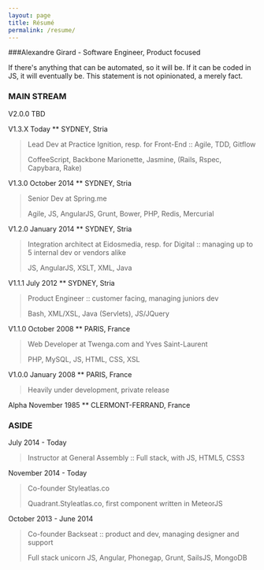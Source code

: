 ```yaml
---
layout: page
title: Résumé
permalink: /resume/
---
```


###Alexandre Girard - Software Engineer, Product focused

If there's anything that can be automated, so it will be. If it can be coded in JS, it will eventually be. This statement is not opinionated, a merely fact.

### MAIN STREAM

V2.0.0 TBD

V1.3.X Today ** SYDNEY, Stria

> Lead Dev at Practice Ignition, resp. for Front-End :: Agile, TDD, Gitflow
>
> CoffeeScript, Backbone Marionette, Jasmine, (Rails, Rspec, Capybara, Rake)

V1.3.0 October 2014 ** SYDNEY, Stria

> Senior Dev at Spring.me
>
> Agile, JS, AngularJS, Grunt, Bower, PHP, Redis, Mercurial

V1.2.0 January 2014 ** SYDNEY, Stria

> Integration architect at Eidosmedia, resp. for Digital
  :: managing up to 5 internal dev or vendors alike
>
> JS, AngularJS, XSLT, XML, Java

V1.1.1 July 2012 ** SYDNEY, Stria

> Product Engineer
  :: customer facing, managing juniors dev
>
> Bash, XML/XSL, Java (Servlets), JS/JQuery

V1.1.0 October 2008 ** PARIS, France

>  Web Developer at Twenga.com and Yves Saint-Laurent
>
> PHP, MySQL, JS, HTML, CSS, XSL

V1.0.0 January 2008 ** PARIS, France

> Heavily under development, private release

Alpha November 1985 ** CLERMONT-FERRAND, France

### ASIDE

July 2014 - Today

> Instructor at General Assembly
  :: Full stack, with JS, HTML5, CSS3

November 2014 - Today

> Co-founder Styleatlas.co
>
> Quadrant.Styleatlas.co, first component written in MeteorJS

October 2013 - June 2014

> Co-founder Backseat :: product and dev, managing designer and support
>
> Full stack unicorn JS, Angular, Phonegap, Grunt, SailsJS, MongoDB
